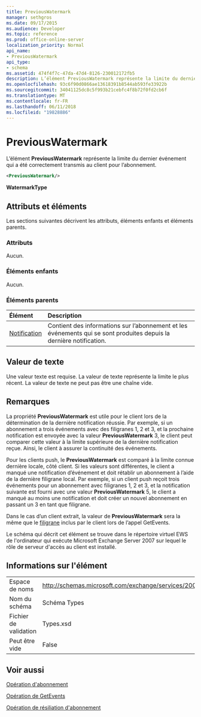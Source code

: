 ```yaml
---
title: PreviousWatermark
manager: sethgros
ms.date: 09/17/2015
ms.audience: Developer
ms.topic: reference
ms.prod: office-online-server
localization_priority: Normal
api_name:
- PreviousWatermark
api_type:
- schema
ms.assetid: 474f4f7c-47da-47d4-8126-230012172fb5
description: L’élément PreviousWatermark représente la limite du dernier événement qui a été correctement transmis au client pour l’abonnement.
ms.openlocfilehash: 93c6f90d0866ae13618391b8544ab593fe33922b
ms.sourcegitcommit: 34041125dc8c5f993b21cebfc4f8b72f0fd2cb6f
ms.translationtype: MT
ms.contentlocale: fr-FR
ms.lasthandoff: 06/11/2018
ms.locfileid: "19828886"
---
```

# <a name="previouswatermark"></a>PreviousWatermark

L’élément **PreviousWatermark** représente la limite du dernier événement qui a été correctement transmis au client pour l’abonnement. 
  
```xml
<PreviousWatermark/>
```

 **WatermarkType**
## <a name="attributes-and-elements"></a>Attributs et éléments

Les sections suivantes décrivent les attributs, éléments enfants et éléments parents.
  
### <a name="attributes"></a>Attributs

Aucun.
  
### <a name="child-elements"></a>Éléments enfants

Aucun.
  
### <a name="parent-elements"></a>Éléments parents

|**Élément**|**Description**|
|:-----|:-----|
|[Notification](notification-ex15websvcsotherref.md) <br/> |Contient des informations sur l’abonnement et les événements qui se sont produites depuis la dernière notification.  <br/> |
   
## <a name="text-value"></a>Valeur de texte

Une valeur texte est requise. La valeur de texte représente la limite le plus récent. La valeur de texte ne peut pas être une chaîne vide.
  
## <a name="remarks"></a>Remarques

La propriété **PreviousWatermark** est utile pour le client lors de la détermination de la dernière notification réussie. Par exemple, si un abonnement a trois événements avec des filigranes 1, 2 et 3, et la prochaine notification est envoyée avec la valeur **PreviousWatermark** 3, le client peut comparer cette valeur à la limite supérieure de la dernière notification reçue. Ainsi, le client à assurer la continuité des événements. 
  
Pour les clients push, le **PreviousWatermark** est comparé à la limite connue dernière locale, côté client. Si les valeurs sont différentes, le client a manqué une notification d’événement et doit rétablir un abonnement à l’aide de la dernière filigrane local. Par exemple, si un client push reçoit trois événements pour un abonnement avec filigranes 1, 2 et 3, et la notification suivante est fourni avec une valeur **PreviousWatermark** 5, le client a manqué au moins une notification et doit créer un nouvel abonnement en passant un 3 en tant que filigrane. 
  
Dans le cas d’un client extrait, la valeur de **PreviousWatermark** sera la même que le [filigrane](watermark.md) inclus par le client lors de l’appel GetEvents. 
  
Le schéma qui décrit cet élément se trouve dans le répertoire virtuel EWS de l'ordinateur qui exécute Microsoft Exchange Server 2007 sur lequel le rôle de serveur d'accès au client est installé.
  
## <a name="element-information"></a>Informations sur l'élément

|||
|:-----|:-----|
|Espace de noms  <br/> |http://schemas.microsoft.com/exchange/services/2006/types  <br/> |
|Nom du schéma  <br/> |Schéma Types  <br/> |
|Fichier de validation  <br/> |Types.xsd  <br/> |
|Peut être vide  <br/> |False  <br/> |
   
## <a name="see-also"></a>Voir aussi



[Opération d'abonnement](subscribe-operation.md)
  
[Opération de GetEvents](getevents-operation.md)
  
[Opération de résiliation d'abonnement](unsubscribe-operation.md)

